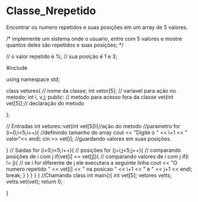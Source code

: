 # Classe_Nrepetido
Encontrar os numero repetidos e suas posições em um array de 5 valores.

/*
implemente um sistema onde o usuario, entre com 5 valores
e mostre quantos deles são repetidos e suas posições;
*/

// o valor repetido é %;
// sua posição é 1 e 3;

#include <iostream>

using namespace std;



class vetores{ // nome da classe;
int vetor[5]; // variavel para ação no metodo;
int i, v,j;
public: // metodo para acesso fora da classe
    vet(int vet[5]);// declaração do metodo

};


// Entradas
int vetores::vet(int vet[5]){//ação do metodo //parametro
for (i=0;i<5;i++){ //definindo tamanho do array
    cout << "Digite o " << i+1 << " valor"<< endl; 
    cin >> vet[i]; //guardando valores em suas posições.

} 
// Saidas
for (i=0;i<5;i++){ //  posições 
    for (j=i;j<5;j++){ // comparando posições  de i com j
       if(vet[i] == vet[j]){ // comparando valores de i com j
            if(i != j){ // se i for diferente de j ele executara a seguinte linha
    cout << "O numero repetido " << vet[i] <<  " na posicao " << i+1 << " e " << j+1 << endl;
        break;
    }
}
}
}
}
  //Chamando class
int main(){
    int vet[5];
vetores vetts;
vetts.vet(vet);
return 0;

}
